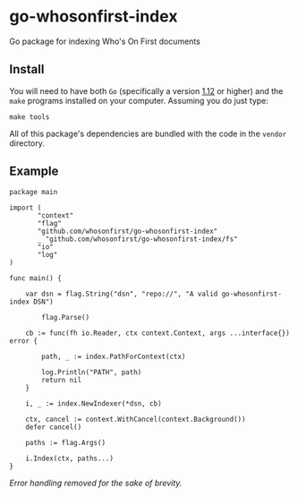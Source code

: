 # go-whosonfirst-index

Go package for indexing Who's On First documents

## Install

You will need to have both `Go` (specifically a version [1.12](https://golang.org/dl/) or higher) and the `make` programs installed on your computer. Assuming you do just type:

```
make tools
```

All of this package's dependencies are bundled with the code in the `vendor` directory.

## Example

```
package main

import (
       "context"
       "flag"
       "github.com/whosonfirst/go-whosonfirst-index"
       _ "github.com/whosonfirst/go-whosonfirst-index/fs"              
       "io"
       "log"
)

func main() {

	var dsn = flag.String("dsn", "repo://", "A valid go-whosonfirst-index DSN")
	
     	flag.Parse()
	
	cb := func(fh io.Reader, ctx context.Context, args ...interface{}) error {

		path, _ := index.PathForContext(ctx)

		log.Println("PATH", path)
		return nil
	}

	i, _ := index.NewIndexer(*dsn, cb)

	ctx, cancel := context.WithCancel(context.Background())
	defer cancel()

	paths := flag.Args()

	i.Index(ctx, paths...)
}	
```

_Error handling removed for the sake of brevity._